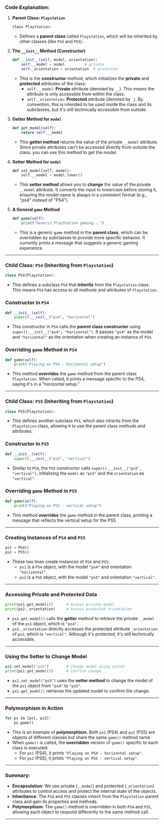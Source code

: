 ### **Code Explanation:**

1. **Parent Class: `Playstation`**
   ```python
   class Playstation:
   ```
   - Defines a **parent class** called `Playstation`, which will be inherited by other classes (like `PS4` and `PS5`).

2. **The `__init__` Method (Constructor)**
   ```python
   def __init__(self, model, orientation):
       self.__model = model         # private
       self._orientation = orientation  # protected
   ```
   - This is the **constructor** method, which initializes the **private** and **protected** attributes of the class:
     - `self.__model`: **Private** attribute (denoted by `__`). This means the attribute is only accessible from within the class.
     - `self._orientation`: **Protected** attribute (denoted by `_`). By convention, this is intended to be used inside the class and its subclasses, but it's still technically accessible from outside.

3. **Getter Method for `model`**
   ```python
   def get_model(self):
       return self.__model
   ```
   - This **getter method** returns the value of the private `__model` attribute. Since private attributes can't be accessed directly from outside the class, you can use this method to get the model.

4. **Setter Method for `model`**
   ```python
   def set_model(self, model):
       self.__model = model.lower()
   ```
   - This **setter method** allows you to **change** the value of the private `__model` attribute. It converts the input to lowercase before storing it, ensuring the model name is always in a consistent format (e.g., "ps4" instead of "PS4").

5. **A General `game` Method**
   ```python
   def game(self):
       print("Generic PlayStation gaming...")
   ```
   - This is a generic `game` method in the **parent class**, which can be overridden by subclasses to provide more specific behavior. It currently prints a message that suggests a generic gaming experience.

---

### **Child Class: `PS4` (Inheriting from `Playstation`)**
```python
class PS4(Playstation):
```
- This defines a subclass `PS4` that **inherits** from the `Playstation` class. This means `PS4` has access to all methods and attributes of `Playstation`.

### **Constructor in `PS4`**
```python
def __init__(self):
    super().__init__("ps4", "horizontal")
```
- This constructor in `PS4` calls the **parent class constructor** using `super().__init__("ps4", "horizontal")`. It passes `"ps4"` as the model and `"horizontal"` as the orientation when creating an instance of `PS4`.

### **Overriding `game` Method in `PS4`**
```python
def game(self):
    print("Playing on PS4 - horizontal setup")
```
- This method **overrides** the `game` method from the parent class `Playstation`. When called, it prints a message specific to the PS4, saying it's in a "horizontal setup."

---

### **Child Class: `PS5` (Inheriting from `Playstation`)**
```python
class PS5(Playstation):
```
- This defines another subclass `PS5`, which also inherits from the `Playstation` class, allowing it to use the parent class methods and attributes.

### **Constructor in `PS5`**
```python
def __init__(self):
    super().__init__("ps5", "vertical")
```
- Similar to `PS4`, the `PS5` constructor calls `super().__init__("ps5", "vertical")`, initializing the `model` as `"ps5"` and the `orientation` as `"vertical"`.

### **Overriding `game` Method in `PS5`**
```python
def game(self):
    print("Playing on PS5 - vertical setup")
```
- This method **overrides** the `game` method in the parent class, printing a message that reflects the vertical setup for the PS5.

---

### **Creating Instances of `PS4` and `PS5`**
```python
ps1 = PS4()
ps2 = PS5()
```
- These two lines create instances of `PS4` and `PS5`:
  - `ps1` is a `PS4` object, with the model `"ps4"` and orientation `"horizontal"`.
  - `ps2` is a `PS5` object, with the model `"ps5"` and orientation `"vertical"`.

---

### **Accessing Private and Protected Data**
```python
print(ps1.get_model())      # Access private model
print(ps2._orientation)     # Access protected orientation
```
- `ps1.get_model()` calls the **getter** method to retrieve the private `__model` of the `ps1` object, which is `"ps4"`.
- `ps2._orientation` directly accesses the protected attribute `_orientation` of `ps2`, which is `"vertical"`. Although it's protected, it's still technically accessible.

---

### **Using the Setter to Change Model**
```python
ps1.set_model("ps5")        # Change model using setter
print(ps1.get_model())      # Confirm change
```
- `ps1.set_model("ps5")` uses the **setter method** to change the model of the `ps1` object from `"ps4"` to `"ps5"`.
- `ps1.get_model()` retrieves the updated model to confirm the change.

---

### **Polymorphism in Action**
```python
for ps in [ps1, ps2]:
    ps.game()
```
- This is an example of **polymorphism**. Both `ps1` (PS4) and `ps2` (PS5) are objects of different classes but share the same `game()` method name.
- When `game()` is called, the **overridden** version of `game()` specific to each class is executed:
  - For `ps1` (PS4), it prints `"Playing on PS4 - horizontal setup"`.
  - For `ps2` (PS5), it prints `"Playing on PS5 - vertical setup"`.

---

### **Summary**:
- **Encapsulation**: We use private (`__model`) and protected (`_orientation`) attributes to control access and protect the internal state of the objects.
- **Inheritance**: The `PS4` and `PS5` classes inherit from the `Playstation` parent class and gain its properties and methods.
- **Polymorphism**: The `game()` method is overridden in both `PS4` and `PS5`, allowing each object to respond differently to the same method call.

---
